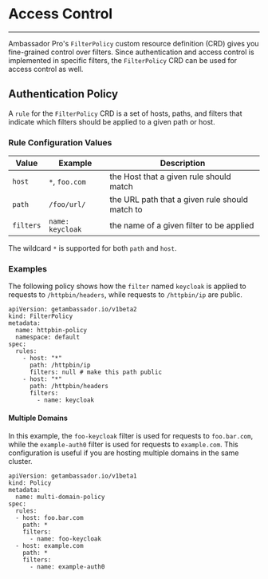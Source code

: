 # Access Control
---
Ambassador Pro's `FilterPolicy` custom resource definition (CRD) gives you fine-grained control over filters. Since authentication and access control is implemented in specific filters, the `FilterPolicy` CRD can be used for access control as well.



## Authentication Policy 
A `rule` for the `FilterPolicy` CRD is a set of hosts, paths, and filters that indicate which filters should be applied to a given path or host.

### Rule Configuration Values
| Value     | Example    | Description |
| -----     | -------    | -----------                  |
| `host`    | `*`, `foo.com` | the Host that a given rule should match |
| `path`    | `/foo/url/`    | the URL path that a given rule should match to |
| `filters`  | `name: keycloak`       | the name of a given filter to be applied|

The wildcard `*` is supported for both `path` and `host`.

### Examples
The following policy shows how the `filter` named `keycloak` is applied to requests to `/httpbin/headers`, while requests to `/httpbin/ip` are public.

```
apiVersion: getambassador.io/v1beta2
kind: FilterPolicy
metadata:
  name: httpbin-policy
  namespace: default
spec:
  rules:
    - host: "*"
      path: /httpbin/ip
      filters: null # make this path public
    - host: "*"
      path: /httpbin/headers
      filters:
        - name: keycloak
```

#### Multiple Domains

In this example, the `foo-keycloak` filter is used for requests to `foo.bar.com`, while the `example-auth0` filter is used for requests to `example.com`. This configuration is useful if you are hosting multiple domains in the same cluster.

```
apiVersion: getambassador.io/v1beta1
kind: Policy
metadata:
  name: multi-domain-policy
spec:
  rules:
  - host: foo.bar.com
    path: *
    filters:
      - name: foo-keycloak
  - host: example.com
    path: *
    filters:
      - name: example-auth0
```

